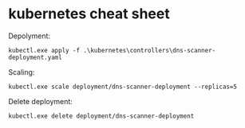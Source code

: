 # kubernetes cheat sheet

Depolyment:

``kubectl.exe apply -f .\kubernetes\controllers\dns-scanner-deployment.yaml``

Scaling:

``kubectl.exe scale deployment/dns-scanner-deployment --replicas=5``

Delete deployment:

``kubectl.exe delete deployment/dns-scanner-deployment``
